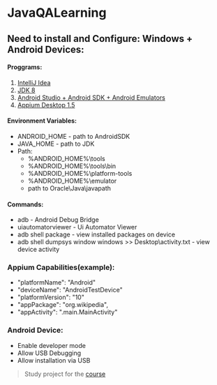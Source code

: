JavaQALearning
=====================

Need to install and Configure: Windows + Android Devices:
-----------------------------------

#### Proggrams:
1. [IntelliJ Idea](https://download-cf.jetbrains.com/idea/ideaIC-2021.1.exe)
2. [JDK 8](https://www.oracle.com/java/technologies/javase/javase-jdk8-downloads.html)
3. [Android Studio + Android SDK + Android Emulators](https://r2---sn-pivhx-n8vl.gvt1.com/edgedl/android/studio/install/4.1.3.0/android-studio-ide-201.7199119-windows.exe?cms_redirect=yes&mh=es&mip=109.236.65.98&mm=28&mn=sn-pivhx-n8vl&ms=nvh&mt=1618396932&mv=u&mvi=2&pl=22&shardbypass=yes)
4. [Appium Desktop 1.5](https://github.com/appium/appium-desktop/releases/tag/v1.5.0)

#### Environment Variables:
* ANDROID_HOME - path to AndroidSDK
* JAVA_HOME - path to JDK
* Path:
	 - %ANDROID_HOME%\tools
	 - %ANDROID_HOME%\tools\bin
	 - %ANDROID_HOME%\platform-tools
	 - %ANDROID_HOME%\emulator
	 - path to Oracle\Java\javapath

#### Commands:
* adb - Android Debug Bridge
* uiautomatorviewer - Ui Automator Viewer
* adb shell package - view installed packages on device
* adb shell dumpsys window windows >> Desktop\activity.txt - view device activity

### Appium Capabilities(example):
* "platformName": "Android"
* "deviceName": "AndroidTestDevice"
* "platformVersion": "10"
* "appPackage": "org.wikipedia",
* "appActivity": ".main.MainActivity"

### Android Device:
* Enable developer mode
* Allow USB Debugging
* Allow installation via USB




>Study project for the [course](https://www.learnqa.ru/java)
